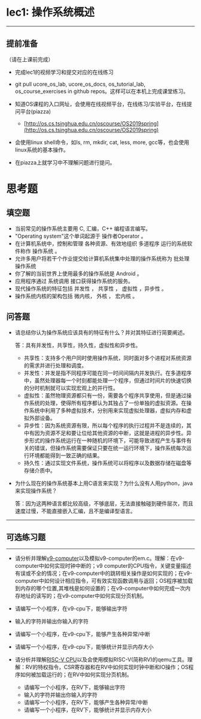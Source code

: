 # lec1: 操作系统概述

---

## **提前准备**

（请在上课前完成）

* 完成lec1的视频学习和提交对应的在线练习
* git pull ucore\_os\_lab, ucore\_os\_docs, os\_tutorial\_lab, os\_course\_exercises in github repos。这样可以在本机上完成课堂练习。
* 知道OS课程的入口网址，会使用在线视频平台，在线练习/实验平台，在线提问平台\(piazza\)
  * [http://os.cs.tsinghua.edu.cn/oscourse/OS2019spring](http://os.cs.tsinghua.edu.cn/oscourse/OS2019spring)


* 会使用linux shell命令，如ls, rm, mkdir, cat, less, more, gcc等，也会使用linux系统的基本操作。
* 在piazza上就学习中不理解问题进行提问。



# 思考题

## 填空题

* 当前常见的操作系统主要用 C, 汇编，C++ 编程语言编写。
* "Operating system"这个单词起源于 操作者Operator 。
* 在计算机系统中，控制和管理  各种资源、有效地组织 多道程序 运行的系统软件称作 操作系统 。
* 允许多用户将若干个作业提交给计算机系统集中处理的操作系统称为 批处理 操作系统
* 你了解的当前世界上使用最多的操作系统是 Android  。
* 应用程序通过 系统调用 接口获得操作系统的服务。
* 现代操作系统的特征包括 并发性 ， 共享性 ， 虚拟性 ，异步性 。
* 操作系统内核的架构包括 微内核， 外核 ， 宏内核 。


## 问答题

- 请总结你认为操作系统应该具有的特征有什么？并对其特征进行简要阐述。

  答：具有并发性，共享性，持久性，虚拟性和异步性。

  - 共享性：支持多个用户同时使用操作系统，同时面对多个进程对系统资源的需求并进行处理和调度。
  - 并发性：并发是指不同程序可能在同一时间间隔内并发执行。在多道程序中，虽然处理器每一个时刻都能处理一个程序，但通过时间片的快速切换的分时机制就可以实现宏观上的并行性。
  - 虚拟性：虽然物理资源都只有一份，需要各个程序共享使用，但是通过操作系统的处理，使得所有程序都认为其独占了一份单独的虚拟资源。在操作系统中利用了多种虚拟技术，分别用来实现虚拟处理器，虚拟内存和虚拟外部设备。
  - 异步性：因为系统资源有限，所以每个程序的执行过程并不是连续的，其中有因为资源不足和要让位给其他资源的中断，这就是进程的异步性。异步形式的操作系统运行在一种随机的环境下，可能导致进程产生与事件有关的错误，但操作系统需要保证只要在统一运行环境下，操作系统每次运行环境都能得到一致正确的结果。
  - 持久性：通过实现文件系统，操作系统可以将程序以及数据存储在磁盘等存储介质中。


- 为什么现在的操作系统基本上用C语言来实现？为什么没有人用python，java来实现操作系统？

  答：因为这两种语言都比较高级，不够底层，无法直接触碰到硬件层次，而且速度过慢，不能直接嵌入汇编，且不是编译型语言。

---

## 可选练习题

---

- 请分析并理解[v9\-computer](https://github.com/chyyuu/os_tutorial_lab/blob/master/v9_computer/docs/v9_computer.md)以及模拟v9\-computer的em.c。理解：在v9\-computer中如何实现时钟中断的；v9 computer的CPU指令，关键变量描述有误或不全的情况；在v9\-computer中的跳转相关操作是如何实现的；在v9\-computer中如何设计相应指令，可有效实现函数调用与返回；OS程序被加载到内存的哪个位置,其堆栈是如何设置的；在v9\-computer中如何完成一次内存地址的读写的；在v9\-computer中如何实现分页机制。


- 请编写一个小程序，在v9-cpu下，能够输出字符


- 输入的字符并输出你输入的字符


- 请编写一个小程序，在v9-cpu下，能够产生各种异常/中断


- 请编写一个小程序，在v9-cpu下，能够统计并显示内存大小



- 请分析并理解[RISC-V CPU](http://www.riscvbook.com/chinese/)以及会使用模拟RISC\-V(简称RV)的qemu工具。理解：RV的特权指令，CSR寄存器和在RV中如何实现时钟中断和IO操作；OS程序如何被加载运行的；在RV中如何实现分页机制。
  - 请编写一个小程序，在RV下，能够输出字符
  - 输入的字符并输出你输入的字符
  - 请编写一个小程序，在RV下，能够产生各种异常/中断
  - 请编写一个小程序，在RV下，能够统计并显示内存大小
